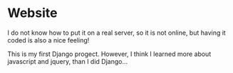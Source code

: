 Website
=======

I do not know how to put it on a real server, so it is not online, but having it coded is also a nice feeling!

This is my first Django progect. However, I think I learned more about javascript and jquery, than I did Django...
